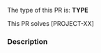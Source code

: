 The type of this PR is: **TYPE**

<!-- Build / Chore / CI / Docs / Feat / Fix / Perf / Refactor / Revert / Style / Test -->

<!-- If applicable, write the Jira ticket number in square brackets e.g. `[GRO-434]`
     The Jira integration will turn it into a clickable link for you. -->

This PR solves [PROJECT-XX]

### Description

<!-- Implementation description -->
